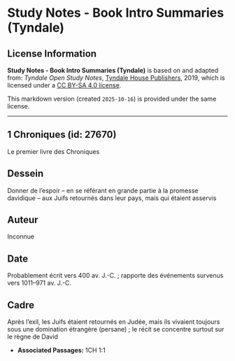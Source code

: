 # Study Notes - Book Intro Summaries (Tyndale)

## License Information

**Study Notes - Book Intro Summaries (Tyndale)** is based on and adapted from: _Tyndale Open Study Notes_, [Tyndale House Publishers](https://tyndaleopenresources.com/), 2019, which is licensed under a [CC BY-SA 4.0 license](https://creativecommons.org/licenses/by-sa/4.0/legalcode.en).

This markdown version (created `2025-10-16`) is provided under the same license.



--------------------------------

## 1 Chroniques (id: 27670)

Le premier livre des Chroniques

Dessein
-------

Donner de l’espoir – en se référant en grande partie à la promesse davidique – aux Juifs retournés dans leur pays, mais qui étaient asservis

Auteur
------

Inconnue

Date
----

Probablement écrit vers 400 av. J.\-C. ; rapporte des événements survenus vers 1011–971 av. J.\-C.

Cadre
-----

Après l’exil, les Juifs étaient retournés en Judée, mais ils vivaient toujours sous une domination étrangère (persane) ; le récit se concentre surtout sur le règne de David

* **Associated Passages:** 1CH 1:1

